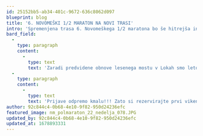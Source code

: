 ```yaml
---
id: 25152bb5-ab34-401c-9672-636c8062d097
blueprint: blog
title: '6. NOVOMEŠKI 1/2 MARATON NA NOVI TRASI'
intro: 'Spremenjena trasa 6. Novomeškega 1/2 maratona bo še hitrejša in še zanimivejša, kot pretekla leta. Speljali smo jo preko novega mostu priznanega arhitekta Marjana Pipenbaherja v Novem mestu.'
bard_field:
  -
    type: paragraph
    content:
      -
        type: text
        text: 'Zaradi predvidene obnove lesenega mostu v Lokah smo letos spremenili traso polmaratona. Ta bo speljana preko novega novomeškega mostu priznanega arhitekta Marjana Pipenbaherja. Trasa bo speljana v smeri proti Straži in bo bolj ravna in še hitrejša kot pretekla leta. Zaradi tega je prišlo do spremembe krajših tras, ki bodo popolnom nove. Trasa na 5km bo uradno izmerjena in bo v enem krogu, trasa na 10km pa bo potekala po enaki trasi kot 5km le da bo v dveh krogih. Vse trase bodo uradno izmerjene. '
  -
    type: paragraph
    content:
      -
        type: text
        text: 'Prijave odpremo kmalu!!! Zato si rezervirajte prvi vikend v oktobru za Novomeški 1/2 maraton.'
author: 92c844c4-0b68-4e10-9f82-950d24236efc
featured_image: nm_polmaraton_22_nedelja_078.JPG
updated_by: 92c844c4-0b68-4e10-9f82-950d24236efc
updated_at: 1678893331
---
```

